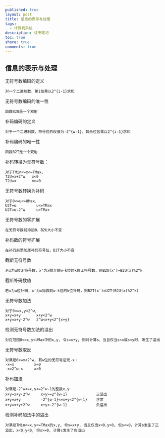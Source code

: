 ```yaml
---
published: true
layout: post
title: 信息的表示与处理
tags:
  - 计算机系统
description: 读书笔记
toc: true
share: true
comments: true
---
```


## 信息的表示与处理

无符号数编码的定义

	对一个二进制数，第i位乘以2^{i-1}求和

无符号数编码的唯一性

	函数B2U是一个双射

补码编码的定义

	对于一个二进制数，符号位的权值为-2^{w-1}，其余位各乘以2^{i-1}求和

补码编码的唯一性

	函数B2T是一个双射

补码转换为无符号数：

	对于TMin<=x<=TMax，
    T2U=x+2^w   x<0
    T2U=x       x>=0
    
无符号数转换为补码

	对于0<=u<=UMax,
    U2T=u         u<=TMax
    U2T=u-2^w     u>TMax
    
无符号数的零扩展

	在无符号数前添加0，B2U大小不变

补码数的符号扩展

	在补码前添加原补码符号位，B2T大小不变
    
截断无符号数

	若x为w位无符号数，x'为x抛弃前w-k位的k位无符号数，则B2U(x')=B2U(x)%2^k

截断补码数值

	若x为w位补码，x'为x抛弃前w-k位的k位补码，则B2T(x')=U2T(B2U(x)%2^k)

无符号数加法

	对于0<=x,y<2^w,
    x+y=x+y       x+y<2^w
    x+y=x+y-2^w   2^w<x+y<2^{x+y}

检测无符号数加法的溢出

	对在范围0<=x,y<UMax中的x,y, 令s=x+y, 则对计算s，当且仅当s<x或s<y时，发生了溢出

无符号数取反

	对满足0<=x<2^w, 其w位的无符号逆元-x：
    -x=x         x=0
    -x=2^w-x     x>0

补码加法

	对满足-2^w<=x,y<=2^w-1的整数x,y
    x+y=x+y-2^w     x+y>=2^{w-1}             正溢出
    x+y=x+y         -2^{w-1}<=x+y<2^{w-1}    正常
    x+y=x+y+2^w     x+y<-2^{w-1}             负溢出

检测补码加法中的溢出

	对满足TMin<=x,y<=TMax的x,y, 令s=x+y, 当且仅当x>0,y>0, 但s<=0，计算s发生了正溢出，x<0,y<0, 但s>=0, 计算s发生了负溢出
